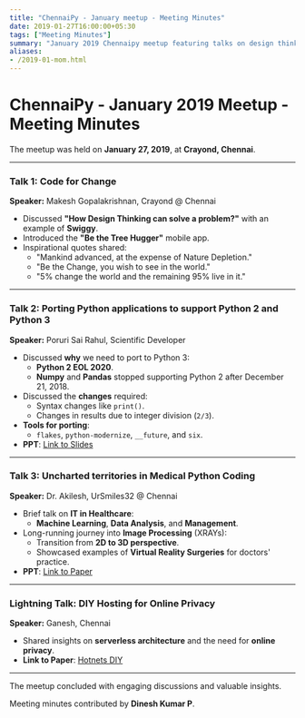 ```yaml
---
title: "ChennaiPy - January meetup - Meeting Minutes"
date: 2019-01-27T16:00:00+05:30
tags: ["Meeting Minutes"]
summary: "January 2019 Chennaipy meetup featuring talks on design thinking, Python 3 porting, and medical applications."
aliases:
- /2019-01-mom.html
---
```


# ChennaiPy - January 2019 Meetup - Meeting Minutes

The meetup was held on **January 27, 2019**, at **Crayond, Chennai**.

---

### Talk 1: Code for Change
**Speaker:** Makesh Gopalakrishnan, Crayond @ Chennai

- Discussed **"How Design Thinking can solve a problem?"** with an example of **Swiggy**.
- Introduced the **"Be the Tree Hugger"** mobile app.
- Inspirational quotes shared:
  - "Mankind advanced, at the expense of Nature Depletion."
  - "Be the Change, you wish to see in the world."
  - "5% change the world and the remaining 95% live in it."

---

### Talk 2: Porting Python applications to support Python 2 and Python 3
**Speaker:** Poruri Sai Rahul, Scientific Developer

- Discussed **why** we need to port to Python 3:
  - **Python 2 EOL 2020**.
  - **Numpy** and **Pandas** stopped supporting Python 2 after December 21, 2018.
- Discussed the **changes** required:
  - Syntax changes like `print()`.
  - Changes in results due to integer division (`2/3`).
- **Tools for porting**:
  - `flakes`, `python-modernize`, `__future`, and `six`.
- **PPT**: [Link to Slides](https://github.com/rahulporuri/talks/blob/master/python_2_to_3.pdf)

---

### Talk 3: Uncharted territories in Medical Python Coding
**Speaker:** Dr. Akilesh, UrSmiles32 @ Chennai

- Brief talk on **IT in Healthcare**:
  - **Machine Learning**, **Data Analysis**, and **Management**.
- Long-running journey into **Image Processing** (XRAYs):
  - Transition from **2D to 3D perspective**.
  - Showcased examples of **Virtual Reality Surgeries** for doctors' practice.
- **PPT**: [Link to Paper](https://www.researchgate.net/publication/330662391_Python_in_Medicine_A_Journey_into_unchartered_Territories)

---

### Lightning Talk: DIY Hosting for Online Privacy
**Speaker:** Ganesh, Chennai

- Shared insights on **serverless architecture** and the need for **online privacy**.
- **Link to Paper**: [Hotnets DIY](https://cs.stanford.edu/~matei/papers/2017/hotnets_diy.pdf)

---

The meetup concluded with engaging discussions and valuable insights.

Meeting minutes contributed by **Dinesh Kumar P**.
